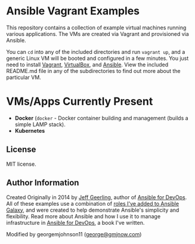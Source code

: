 # Ansible Vagrant Examples

This repository contains a collection of example virtual machines running various applications. The VMs are created via Vagrant and provisioned via Ansible.

You can `cd` into any of the included directories and run `vagrant up`, and a generic Linux VM will be booted and configured in a few minutes. You just need to install [Vagrant](http://vagrantup.com/), [VirtualBox](https://www.virtualbox.org/), and [Ansible](http://www.ansible.com/). View the included README.md file in any of the subdirectories to find out more about the particular VM.

# VMs/Apps Currently Present

  - **Docker** (`docker` - Docker container building and management (builds a simple LAMP stack).
  - **Kubernetes** 
## License

MIT license.

## Author Information

Created Originally in 2014 by [Jeff Geerling](http://jeffgeerling.com/), author of [Ansible for DevOps](https://www.ansiblefordevops.com/).
All of these examples use a combination of [roles I've added to Ansible Galaxy](https://servercheck.in/blog/using-ansible-galaxy), and were created to help demonstrate Ansible's simplicity and flexibility.
Read more about Ansible and how I use it to manage infrastructure in [Ansible for DevOps](https://www.ansiblefordevops.com/), a book I've written.

Modified by georgemjohnson11 (george@gmjnow.com)
